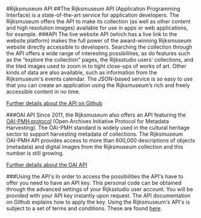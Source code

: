 #Rijksmuseum API
##The Rijksmuseum API (Application Programming Interface) is a state-of-the-art service for application developers. The Rijksmuseum offers the API to make its collection (as well as other content and high resolution images) available for use in apps or web applications, for example.
###API
The live website API (which has a live link to the website platform) makes the full power of the award-winning Rijksmuseum website directly accessible to developers. Searching the collection through the API offers a wide range of interesting possibilities, as do features such as the “explore the collection” pages, the Rijksstudio users’ collections, and the tiled images used to zoom in to tight close-ups of works of art. Other kinds of data are also available, such as information from the Rijksmuseum's events calendar. The JSON-based service is so easy to use that you can create an application using the Rijksmuseum’s rich and freely accessible content in no time.

[Further details about the API on Github](http://rijksmuseum.github.io/)

###OAI API
Since 2011, the Rijksmuseum also offers an API featuring the [OAI-PMH protocol](https://www.openarchives.org/OAI/openarchivesprotocol.html) (Open Archives Initiative Protocol for Metadata Harvesting). The OAI-PMH standard is widely used in the cultural heritage sector to support harvesting metadata of collections. The Rijksmuseum OAI-PMH API provides access to more than 600,000 descriptions of objects (metadata) and digital images from the Rijksmuseum collection and this number is still growing.

[Further details about the OAI API](http://rijksmuseum.github.io/oai)

###Using the API's
In order to access the possibilities the API's have to offer you need to have an API key. This personal code can be obtained through the advanced settings of your Rijksstudio user account. You will be provided with your API key instantly upon request. The API documentation on Github explains how to apply the key. Using the Rijksmuseum's API's is subject to a set of terms and conditions. These are found [here](https://www.rijksmuseum.nl/en/api/terms-and-conditions-of-use).
